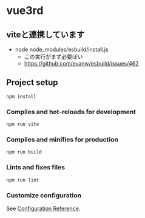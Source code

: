 # vue3rd

## viteと連携しています
- node node_modules/esbuild/install.js
  - この実行がまず必要ぽい
  - https://github.com/evanw/esbuild/issues/462

## Project setup
```
npm install
```

### Compiles and hot-reloads for development
```
npm run vite
```

### Compiles and minifies for production
```
npm run build
```

### Lints and fixes files
```
npm run lint
```

### Customize configuration
See [Configuration Reference](https://cli.vuejs.org/config/).
